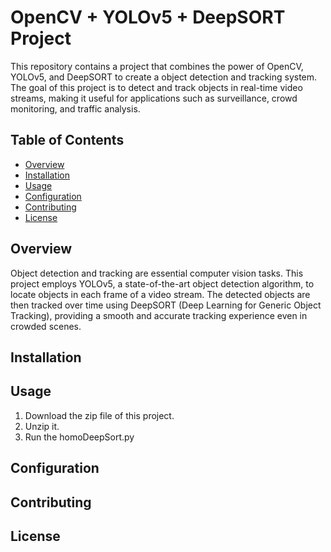 # OpenCV + YOLOv5 + DeepSORT Project


This repository contains a project that combines the power of OpenCV, YOLOv5, and DeepSORT to create a object detection and tracking system. The goal of this project is to detect and track objects in real-time video streams, making it useful for applications such as surveillance, crowd monitoring, and traffic analysis.

## Table of Contents

- [Overview](#overview)
- [Installation](#installation)
- [Usage](#usage)
- [Configuration](#configuration)
- [Contributing](#contributing)
- [License](#license)

## Overview

Object detection and tracking are essential computer vision tasks. This project employs YOLOv5, a state-of-the-art object detection algorithm, to locate objects in each frame of a video stream. The detected objects are then tracked over time using DeepSORT (Deep Learning for Generic Object Tracking), providing a smooth and accurate tracking experience even in crowded scenes.


## Installation



## Usage
1. Download the zip file of this project.
2. Unzip it.
3. Run the homoDeepSort.py


## Configuration



## Contributing



## License

